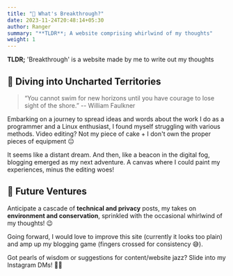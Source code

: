```yaml
---
title: "🤔 What's Breakthrough?"
date: 2023-11-24T20:48:14+05:30
author: Ranger
summary: "**TLDR**; A website comprising whirlwind of my thoughts"
weight: 1
---
```


**TLDR;** 'Breakthrough' is a website made by me to write out my thoughts


## 🎯 Diving into Uncharted Territories

> “You cannot swim for new horizons until you have courage to lose sight of the shore.” -- William Faulkner 

Embarking on a journey to spread ideas and words about the work I do as a programmer and a Linux enthusiast, I found myself struggling with various methods. Video editing? Not my piece of cake + I don't own the proper pieces of equipment 😐

It seems like a distant dream. And then, like a beacon in the digital fog, blogging emerged as my next adventure. A canvas where I could paint my experiences, minus the editing woes! 

## 🚀 Future Ventures

Anticipate a cascade of **technical and privacy** posts, my takes on **environment and conservation**, sprinkled with the occasional whirlwind of my thoughts! 😉

Going forward, I would love to improve this site (currently it looks too plain) and amp up my blogging game (fingers crossed for consistency 😅).

Got pearls of wisdom or suggestions for content/website jazz?  Slide into my Instagram DMs! 🌌✨
